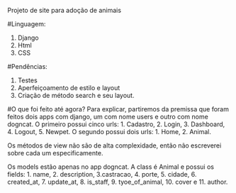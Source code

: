 Projeto de site para adoção de animais

#Linguagem:
1. Django
2. Html
3. CSS

#Pendências:
1. Testes
2. Aperfeiçoamento de estilo e layout
3. Criação de método search e seu layout.


#O que foi feito até agora?
Para explicar, partiremos da premissa que foram feitos dois apps com django, um com nome users e outro com nome dogncat.
O primeiro possui cinco urls: 1. Cadastro, 2. Login, 3. Dashboard, 4. Logout, 5. Newpet.
O segundo possui dois urls: 1. Home, 2. Animal.

Os métodos de view não são de alta complexidade, então não escreverei sobre cada um especificamente.

Os models estão apenas no app dogncat. A class é Animal e possui os fields: 1. name, 2. description, 3.castracao, 4. porte, 5. cidade, 6. created_at, 7. update_at, 8. is_staff, 9. tyoe_of_animal, 10. cover e 11. author.

